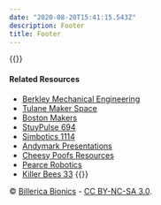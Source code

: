```yaml
---
date: "2020-08-20T15:41:15.543Z"
description: Footer
title: Footer
---
```

{{<columns markdown="true">}}
#### Related Resources
- [Berkley Mechanical Engineering](https://me.berkeley.edu/resources/student-machine-shop/shop-equipment/)
- [Tulane Maker Space](https://makerspace.tulane.edu/)
- [Boston Makers](https://www.bostonmakers.org/)
- [StuyPulse 694](https://stuypulse.com/resources/)
- [Simbotics 1114](https://www.simbotics.org/resources/)
- [Andymark Presentations](https://www.andymark.com/pages/presentations)
- [Cheesy Poofs Resources](https://www.team254.com/resources/)
- [Pearce Robotics](https://team.pearcerobotics.com/)
- [Killer Bees 33](http://www.killerbees33.com/resources/)
{{</columns>}}

&copy; [Billerica Bionics](https://team4909.org) -
<a title="Creative Commons Attribution-NonCommercial-ShareAlike" href="https://creativecommons.org/licenses/by-nc-sa/3.0/">CC BY-NC-SA 3.0</a>.

